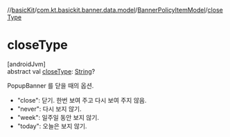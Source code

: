 //[basicKit](../../../index.md)/[com.kt.basickit.banner.data.model](../index.md)/[BannerPolicyItemModel](index.md)/[closeType](close-type.md)

# closeType

[androidJvm]\
abstract val [closeType](close-type.md): [String](https://kotlinlang.org/api/latest/jvm/stdlib/kotlin/-string/index.html)?

PopupBanner 를 닫을 때의 옵션.

- 
   "close": 닫기. 한번 보여 주고 다시 보여 주지 않음.
- 
   "never": 다시 보지 않기.
- 
   "week": 일주일 동안 보지 않기.
- 
   "today": 오늘은 보지 않기.

